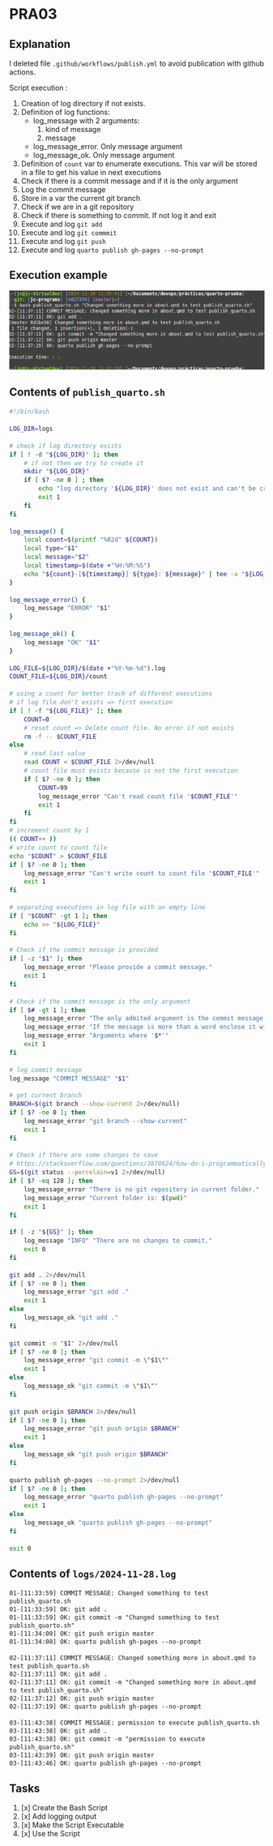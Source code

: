 # PRA03

## Explanation

I deleted file `.github/workflows/publish.yml` to avoid publication with github actions.

Script execution :
1. Creation of log directory if not exists.
1. Definition of log functions:
    - log_message with 2 arguments:
        1. kind of message
        2. message
    - log_message_error. Only message argument
    - log_message_ok. Only message argument
1. Definition of `count` var to enumerate executions. This var will be stored in a file to get his value in next executions
1. Check if there is a commit message and if it is the only argument
1. Log the commit message
1. Store in a var the current git branch
1. Check if we are in a git repository
1. Check if there is something to commit. If not log it and exit
1. Execute and log `git add`
1. Execute and log `git commmit`
1. Execute and log `git push`
1. Execute and log `quarto publish gh-pages --no-prompt`

## Execution example

![Execution example](img/01-pra3-run.png)

## Contents of `publish_quarto.sh`
```{.sh filename="publish_quarto.sh"}
#!/bin/bash

LOG_DIR=logs

# check if log directory exists
if [ ! -d "${LOG_DIR}" ]; then
    # if not then we try to create it
    mkdir "${LOG_DIR}"
    if [ $? -ne 0 ] ; then
        echo "log directory '${LOG_DIR}' does not exist and can't be created."
        exit 1
    fi
fi

log_message() {
    local count=$(printf "%02d" ${COUNT})
    local type="$1"
    local message="$2"
    local timestamp=$(date +"%H:%M:%S")
    echo "${count}-[${timestamp}] ${type}: ${message}" | tee -a "${LOG_FILE}"
}

log_message_error() { 
    log_message "ERROR" "$1" 
}

log_message_ok() {
    log_message "OK" "$1"
}

LOG_FILE=${LOG_DIR}/$(date +"%Y-%m-%d").log
COUNT_FILE=${LOG_DIR}/count

# using a count for better track of different executions
# if log file don't exists => first execution
if [ ! -f "${LOG_FILE}" ]; then
    COUNT=0
    # reset count => Delete count file. No error if not exists
    rm -f -- $COUNT_FILE
else
    # read last value
    read COUNT < $COUNT_FILE 2>/dev/null
    # count file must exists because is not the first execution
    if [ $? -ne 0 ]; then
        COUNT=99
        log_message_error "Can't read count file '$COUNT_FILE'"
        exit 1
    fi
fi
# increment count by 1
(( COUNT++ ))
# write count to count file
echo "$COUNT" > $COUNT_FILE
if [ $? -ne 0 ]; then
    log_message_error "Can't write count to count file '$COUNT_FILE'"
    exit 1
fi

# separating executions in log file with an empty line
if [ "$COUNT" -gt 1 ]; then
    echo >> "${LOG_FILE}"
fi

# Check if the commit message is provided
if [ -z "$1" ]; then
    log_message_error "Please provide a commit message."
    exit 1
fi

# Check if the commit message is the only argument
if [ $# -gt 1 ]; then
    log_message_error "The only admited argument is the commit message."
    log_message_error "If the message is more than a word enclose it with double quotes: \""
    log_message_error "Arguments where '$*'"
    exit 1
fi

# log commit message
log_message "COMMIT MESSAGE" "$1"

# get current branch
BRANCH=$(git branch --show-current 2>/dev/null)
if [ $? -ne 0 ]; then
    log_message_error "git branch --show-current"
    exit 1
fi

# Check if there are some changes to save
# https://stackoverflow.com/questions/3878624/how-do-i-programmatically-determine-if-there-are-uncommitted-changes
GS=$(git status --porcelain=v1 2>/dev/null)
if [ $? -eq 128 ]; then
    log_message_error "There is no git repository in current folder."
    log_message_error "Current folder is: $(pwd)"
    exit 1
fi

if [ -z "${GS}" ]; then
    log_message "INFO" "There are no changes to commit."
    exit 0
fi

git add . 2>/dev/null
if [ $? -ne 0 ]; then
    log_message_error "git add ."
    exit 1
else
    log_message_ok "git add ."
fi

git commit -m "$1" 2>/dev/null
if [ $? -ne 0 ]; then
    log_message_error "git commit -m \"$1\""
    exit 1
else
    log_message_ok "git commit -m \"$1\""
fi

git push origin $BRANCH 2>/dev/null
if [ $? -ne 0 ]; then
    log_message_error "git push origin $BRANCH"
    exit 1
else
    log_message_ok "git push origin $BRANCH"
fi

quarto publish gh-pages --no-prompt 2>/dev/null
if [ $? -ne 0 ]; then
    log_message_error "quarto publish gh-pages --no-prompt"
    exit 1
else
    log_message_ok "quarto publish gh-pages --no-prompt"
fi

exit 0
```


## Contents of `logs/2024-11-28.log`

```{.log filename="logs/2024-11-28.log"}
01-[11:33:59] COMMIT MESSAGE: Changed something to test publish_quarto.sh
01-[11:33:59] OK: git add .
01-[11:33:59] OK: git commit -m "Changed something to test publish_quarto.sh"
01-[11:34:00] OK: git push origin master
01-[11:34:08] OK: quarto publish gh-pages --no-prompt

02-[11:37:11] COMMIT MESSAGE: Changed something more in about.qmd to test publish_quarto.sh
02-[11:37:11] OK: git add .
02-[11:37:11] OK: git commit -m "Changed something more in about.qmd to test publish_quarto.sh"
02-[11:37:12] OK: git push origin master
02-[11:37:19] OK: quarto publish gh-pages --no-prompt

03-[11:43:38] COMMIT MESSAGE: permission to execute publish_quarto.sh
03-[11:43:38] OK: git add .
03-[11:43:38] OK: git commit -m "permission to execute publish_quarto.sh"
03-[11:43:39] OK: git push origin master
03-[11:43:46] OK: quarto publish gh-pages --no-prompt
```


## Tasks

1. [x] Create the Bash Script
2. [x] Add logging output
3. [x] Make the Script Executable
4. [x] Use the Script

